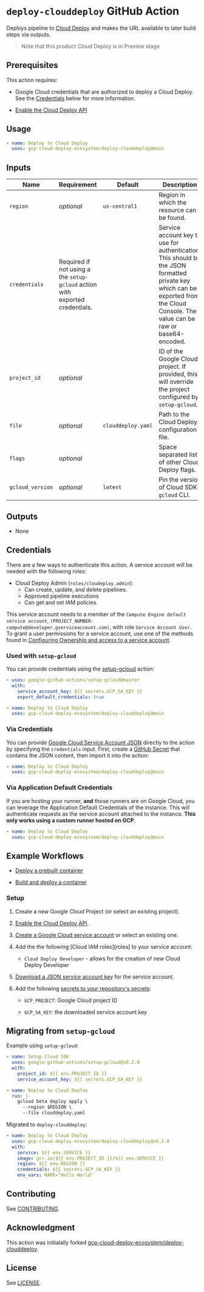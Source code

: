 <!--
Copyright 2020 Google LLC

Licensed under the Apache License, Version 2.0 (the "License");
you may not use this file except in compliance with the License.
You may obtain a copy of the License at

    http://www.apache.org/licenses/LICENSE-2.0

Unless required by applicable law or agreed to in writing, software
distributed under the License is distributed on an "AS IS" BASIS,
WITHOUT WARRANTIES OR CONDITIONS OF ANY KIND, either express or implied.
See the License for the specific language governing permissions and
limitations under the License.
-->
# `deploy-clouddeploy` GitHub Action

Deploys pipeline to [Cloud Deploy][cloud-deploy] and makes the URL
available to later build steps via outputs.

> Note that this product Cloud Deploy is in Preview stage

## Prerequisites

This action requires:

* Google Cloud credentials that are authorized to deploy a
Cloud Deploy. See the [Credentials](#credentials) below for more information.

* [Enable the Cloud Deploy API](http://console.cloud.google.com/apis/library/clouddeploy.googleapis.com)

## Usage

```yaml
- name: Deploy to Cloud Deploy
  uses: gcp-cloud-deploy-ecosystem/deploy-clouddeploy@main
```

## Inputs

| Name          | Requirement | Default | Description |
| ------------- | ----------- | ------- | ----------- |
| `region`| _optional_ | `us-central1` | Region in which the resource can be found. |
| `credentials`| Required if not using a the `setup-gcloud` action with exported credentials. | | Service account key to use for authentication. This should be the JSON formatted private key which can be exported from the Cloud Console. The value can be raw or base64-encoded.  |
| `project_id`| _optional_ | | ID of the Google Cloud project. If provided, this will override the project configured by `setup-gcloud`. |
| `file` | _optional_ | `clouddeploy.yaml` | Path to the Cloud Deploy configuration file. |
| `flags` | _optional_ | | Space separated list of other Cloud Deploy flags. |
| `gcloud_version` | _optional_ | `latest` | Pin the version of Cloud SDK `gcloud` CLI. |

## Outputs

- None

## Credentials

There are a few ways to authenticate this action. A service account will be needed
with the following roles:

- Cloud Deploy Admin (`roles/cloudeploy.admin`):
  - Can create, update, and delete pipelines.
  - Approved pipeline executions
  - Can get and set IAM policies.

This service account needs to a member of the `Compute Engine default service account`,
`(PROJECT_NUMBER-compute@developer.gserviceaccount.com)`, with role
`Service Account User`. To grant a user permissions for a service account, use
one of the methods found in [Configuring Ownership and access to a service account](https://cloud.google.com/iam/docs/granting-roles-to-service-accounts#granting_access_to_a_user_for_a_service_account).

### Used with `setup-gcloud`

You can provide credentials using the [setup-gcloud][setup-gcloud] action:

```yaml
- uses: google-github-actions/setup-gcloud@master
  with:
    service_account_key: ${{ secrets.GCP_SA_KEY }}
    export_default_credentials: true

- name: Deploy to Cloud Deploy
  uses: gcp-cloud-deploy-ecosystem/deploy-clouddeploy@main
```

### Via Credentials

You can provide [Google Cloud Service Account JSON][sa] directly to the action
by specifying the `credentials` input. First, create a [GitHub
Secret][gh-secret] that contains the JSON content, then import it into the
action:

```yaml
- name: Deploy to Cloud Deploy
  uses: gcp-cloud-deploy-ecosystem/deploy-clouddeploy@main
```

### Via Application Default Credentials

If you are hosting your runner, **and** those runners are on Google Cloud,
you can leverage the Application Default Credentials of the instance. This will
authenticate requests as the service account attached to the instance. **This
only works using a custom runner hosted on GCP.**

```yaml
- name: Deploy to Cloud Deploy
  uses: gcp-cloud-deploy-ecosystem/deploy-clouddeploy@main
```

## Example Workflows

* [Deploy a prebuilt container](#deploy-a-prebuilt-container)

* [Build and deploy a container](#build-and-deploy-a-container)

### Setup

1.  Create a new Google Cloud Project (or select an existing project).

1. [Enable the Cloud Deploy API](https://console.cloud.google.com/flows/enableapi?apiid=clouddeploy.googleapis.com).

1.  [Create a Google Cloud service account][sa] or select an existing one.

1.  Add the the following [Cloud IAM roles][roles] to your service account:

    - `Cloud Deploy Developer` - allows for the creation of new Cloud Deploy Developer

1.  [Download a JSON service account key][create-key] for the service account.

1.  Add the following [secrets to your repository's secrets][gh-secret]:

    - `GCP_PROJECT`: Google Cloud project ID

    - `GCP_SA_KEY`: the downloaded service account key

## Migrating from `setup-gcloud`

Example using `setup-gcloud`:

```YAML
- name: Setup Cloud SDK
  uses: google-github-actions/setup-gcloud@v0.2.0
  with:
    project_id: ${{ env.PROJECT_ID }}
    service_account_key: ${{ secrets.GCP_SA_KEY }}

- name: Deploy to Cloud Deploy
  run: |-
    gcloud beta deploy apply \
      --region $REGION \
      --file clouddeploy.yaml
```

Migrated to `deploy-clouddeploy`:

```YAML
- name: Deploy to Cloud Deploy
  uses: gcp-cloud-deploy-ecosystem/deploy-clouddeploy@v0.2.0
  with:
    service: ${{ env.SERVICE }}
    image: gcr.io/${{ env.PROJECT_ID }}/${{ env.SERVICE }}
    region: ${{ env.REGION }}
    credentials: ${{ secrets.GCP_SA_KEY }}
    env_vars: NAME="Hello World"
```
## Contributing

See [CONTRIBUTING](CONTRIBUTING.md).

## Acknowledgment

This action was initialally forked [gcp-cloud-deploy-ecosystem/deploy-clouddeploy](https://github.com/gcp-cloud-deploy-ecosystem/deploy-clouddeploy).

## License

See [LICENSE](LICENSE).

[cloud-deploy]: https://cloud.google.com/deploy
[sa]: https://cloud.google.com/iam/docs/creating-managing-service-accounts
[create-key]: https://cloud.google.com/iam/docs/creating-managing-service-account-keys
[gh-runners]: https://help.github.com/en/actions/hosting-your-own-runners/about-self-hosted-runners
[gh-secret]: https://help.github.com/en/actions/configuring-and-managing-workflows/creating-and-storing-encrypted-secrets
[setup-gcloud]: ./setup-gcloud
[artifact-api]: https://console.cloud.google.com/flows/enableapi?apiid=artifactregistry.googleapis.com&redirect=https://cloud.google.com/artifact-registry/docs/docker/quickstart&_ga=2.234012894.1325218733.1623704963-2035038643.1623704963
[repo]: https://cloud.google.com/artifact-registry/docs/manage-repos
